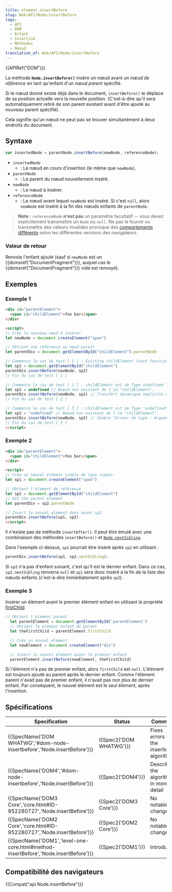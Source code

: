 ```yaml
---
title: element.insertBefore
slug: Web/API/Node/insertBefore
tags:
  - API
  - DOM
  - Enfant
  - Insertion
  - Méthodes
  - Noeud
translation_of: Web/API/Node/insertBefore
---
```

{{APIRef("DOM")}}

La méthode **`Node.insertBefore()`** insère un nœud avant un _nœud de référence_ en tant qu'enfant d'un _nœud parent_ spécifié.

Si le nœud donné existe déjà dans le document, `insertBefore()` le déplace de sa position actuelle vers la nouvelle position. (C'est-à-dire qu'il sera automatiquement retiré de son parent existant avant d'être ajouté au nouveau parent spécifié).

Cela signifie qu'un nœud ne peut pas se trouver simultanément à deux endroits du document.

## Syntaxe

```js
var insertedNode = parentNode.insertBefore(newNode, referenceNode);
```

- `insertedNode`
  - : Le nœud en cours d'insertion (le même que `newNode`).
- `parentNode`
  - : Le parent du nœud nouvellement inséré.
- `newNode`
  - : Le nœud à insérer.
- `referenceNode`
  - : Le nœud avant lequel `newNode` est inséré. Si c'est `null`, alors `newNode` est inséré à la fin des nœuds enfants de `parentNode`.

> **Note :** _`referenceNode`_ **n'est pas** un paramètre facultatif -- vous devez explicitement transmettre un `Node` ou `null`. Ne pas le fournir ou transmettre des valeurs invalides provoque des [comportements différents](https://code.google.com/p/chromium/issues/detail?id=419780) selon les différentes versions des navigateurs.

### Valeur de retour

Renvoie l'enfant ajouté (sauf si `newNode` est un {{domxref("DocumentFragment")}}, auquel cas le {{domxref("DocumentFragment")}} vide est renvoyé).

## Exemples

### Exemple 1

```html
<div id="parentElement">
  <span id="childElement">foo bar</span>
</div>

<script>
// Crée le nouveau nœud à insérer
let newNode = document.createElement("span")

// Obtient une référence au nœud parent
let parentDiv = document.getElementById("childElement").parentNode

// Commence le cas de test [ 1 ] : Existing childElement (tout fonctionne correctement)
let sp2 = document.getElementById("childElement")
parentDiv.insertBefore(newNode, sp2)
// Fin du cas de test [ 1 ]

// Commence le cas de test [ 2 ] : childElement est de Type undefined
let sp2 = undefined // Noeud non existant de l'id "childElement".
parentDiv.insertBefore(newNode, sp2) // Transfert dynamique implicite vers le type Node
// Fin du cas de test [ 2 ]

// Commence le cas de test [ 3 ] : childElement est de Type "undefined" ( string )
let sp2 = "undefined" // Noeud non existant de l'id "childElement".
parentDiv.insertBefore(newNode, sp2) // Génère "Erreur de type : Argument non valide".
// Fin du cas de test [ 3 ]
</script>
```

### Exemple 2

```html
<div id="parentElement">
  <span id="childElement">foo bar</span>
</div>

<script>
// Crée un nouvel élément simple de type <span>
let sp1 = document.createElement("span")

// Obtient l'élément de référence
let sp2 = document.getElementById("childElement")
// Get the parent element
let parentDiv = sp2.parentNode

// Insert le nouvel élément dans avant sp2
parentDiv.insertBefore(sp1, sp2)
</script>
```

Il n'existe pas de méthode `insertAfter()`. Il peut être émulé avec une combinaison des méthodes `insertBefore()` et [`Node.nextSibling`](/fr/docs/Web/API/Node/nextSibling).

Dans l'exemple ci-dessus, `sp1` pourrait être inséré après `sp2` en utilisant&nbsp;:

```js
parentDiv.insertBefore(sp1, sp2.nextSibling);
```

Si `sp2` n'a pas d'enfant suivant, c'est qu'il est le dernier enfant. Dans ce cas, `sp2.nextSibling` renverra `null` et `sp1` sera donc inséré à la fin de la liste des nœuds enfants (c'est-à-dire immédiatement après `sp2`).

### Exemple 3

Insérer un élément avant le premier élément enfant en utilisant la propriété [firstChild](/fr/docs/Web/API/Node/firstChild).

```js
// Obtient l'élément parent
  let parentElement = document.getElementById('parentElement')
  // Obtient le premier enfant du parent
  let theFirstChild = parentElement.firstChild

  // Crée un nouvel élément
  let newElement = document.createElement("div")

  // Insert le nouvel élément avant le premier enfant
  parentElement.insertBefore(newElement, theFirstChild)

```

Si l'élément n'a pas de premier enfant, alors `firstChild` est `null`. L'élément est toujours ajouté au parent après le dernier enfant. Comme l'élément parent n'avait pas de premier enfant, il n'avait pas non plus de dernier enfant. Par conséquent, le nouvel élément est le seul élément, après l'insertion.

## Spécifications

| Specification                                                                                                | Status                           | Comment                                 |
| ------------------------------------------------------------------------------------------------------------ | -------------------------------- | --------------------------------------- |
| {{SpecName('DOM WHATWG','#dom-node-insertbefore','Node.insertBefore')}}             | {{Spec2('DOM WHATWG')}} | Fixes errors in the insertion algorithm |
| {{SpecName('DOM4','#dom-node-insertbefore','Node.insertBefore')}}                     | {{Spec2('DOM4')}}         | Describes the algorithm in more detail  |
| {{SpecName('DOM3 Core','core.html#ID-952280727','Node.insertBefore')}}                 | {{Spec2('DOM3 Core')}}     | No notable changes                      |
| {{SpecName('DOM2 Core','core.html#ID-952280727','Node.insertBefore')}}                 | {{Spec2('DOM2 Core')}}     | No notable changes                      |
| {{SpecName('DOM1','level-one-core.html#method-insertBefore','Node.insertBefore')}} | {{Spec2('DOM1')}}         | Introduced                              |

## Compatibilité des navigateurs

{{Compat("api.Node.insertBefore")}}
